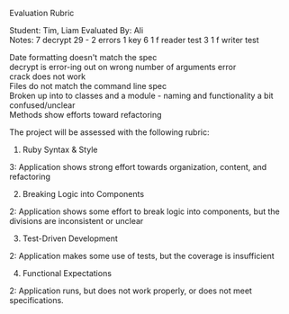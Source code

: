 Evaluation Rubric

Student: Tim, Liam
Evaluated By: Ali  
Notes:
7 decrypt
29 - 2 errors
1 key
6 1 f reader test
3 1 f writer test  

Date formatting doesn't match the spec  
decrypt is error-ing out on wrong number of arguments error  
crack does not work  
Files do not match the command line spec  
Broken up into to classes and a module - naming and functionality a bit confused/unclear  
Methods show efforts toward refactoring




The project will be assessed with the following rubric:

1. Ruby Syntax & Style

3: Application shows strong effort towards organization, content, and refactoring

2. Breaking Logic into Components

2: Application shows some effort to break logic into components, but the divisions are inconsistent or unclear

3. Test-Driven Development

2: Application makes some use of tests, but the coverage is insufficient

4. Functional Expectations

2: Application runs, but does not work properly, or does not meet specifications.
